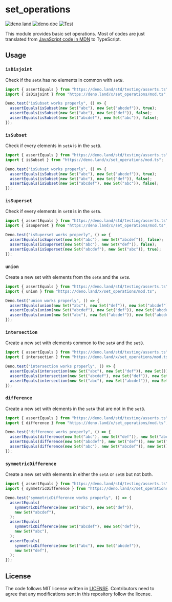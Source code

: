 # set_operations

[![deno land](http://img.shields.io/badge/available%20on-deno.land/x-lightgrey.svg?logo=deno)](https://deno.land/x/set_operations)
[![deno doc](https://doc.deno.land/badge.svg)](https://doc.deno.land/https/deno.land/x/set_operations/mod.ts)
[![Test](https://github.com/lambdalisue/deno-set-operations/actions/workflows/test.yml/badge.svg)](https://github.com/lambdalisue/deno-set-operations/actions/workflows/test.yml)

This module provides basic set operations. Most of codes are just translated
from
[JavaScript code in MDN](https://developer.mozilla.org/en-US/docs/Web/JavaScript/Reference/Global_Objects/Set#implementing_basic_set_operations)
to TypeScript.

## Usage

### `isDisjoint`

Check if the `setA` has no elements in common with `setB`.

```typescript
import { assertEquals } from "https://deno.land/std/testing/asserts.ts";
import { isDisjoint } from "https://deno.land/x/set_operations/mod.ts";

Deno.test("isSubset works properly", () => {
  assertEquals(isSubset(new Set("abc"), new Set("abcdef")), true);
  assertEquals(isSubset(new Set("abc"), new Set("def")), false);
  assertEquals(isSubset(new Set("abcdef"), new Set("abc")), false);
});
```

### `isSubset`

Check if every elements in `setA` is in the `setB`.

```typescript
import { assertEquals } from "https://deno.land/std/testing/asserts.ts";
import { isSubset } from "https://deno.land/x/set_operations/mod.ts";

Deno.test("isSubset works properly", () => {
  assertEquals(isSubset(new Set("abc"), new Set("abcdef")), true);
  assertEquals(isSubset(new Set("abc"), new Set("def")), false);
  assertEquals(isSubset(new Set("abcdef"), new Set("abc")), false);
});
```

### `isSuperset`

Check if every elements in `setB` is in the `setA`.

```typescript
import { assertEquals } from "https://deno.land/std/testing/asserts.ts";
import { isSuperset } from "https://deno.land/x/set_operations/mod.ts";

Deno.test("isSuperset works properly", () => {
  assertEquals(isSuperset(new Set("abc"), new Set("abcdef")), false);
  assertEquals(isSuperset(new Set("abc"), new Set("def")), false);
  assertEquals(isSuperset(new Set("abcdef"), new Set("abc")), true);
});
```

### `union`

Create a new set with elements from the `setA` and the `setB`.

```typescript
import { assertEquals } from "https://deno.land/std/testing/asserts.ts";
import { union } from "https://deno.land/x/set_operations/mod.ts";

Deno.test("union works properly", () => {
  assertEquals(union(new Set("abc"), new Set("def")), new Set("abcdef"));
  assertEquals(union(new Set("abcdef"), new Set("def")), new Set("abcdef"));
  assertEquals(union(new Set("abc"), new Set("abcdef")), new Set("abcdef"));
});
```

### `intersection`

Create a new set with elements common to the `setA` and the `setB`.

```typescript
import { assertEquals } from "https://deno.land/std/testing/asserts.ts";
import { intersection } from "https://deno.land/x/set_operations/mod.ts";

Deno.test("intersection works properly", () => {
  assertEquals(intersection(new Set("abc"), new Set("def")), new Set());
  assertEquals(intersection(new Set("abcdef"), new Set("def")), new Set("def"));
  assertEquals(intersection(new Set("abc"), new Set("abcdef")), new Set("abc"));
});
```

### `difference`

Create a new set with elements in the `setA` that are not in the `setB`.

```typescript
import { assertEquals } from "https://deno.land/std/testing/asserts.ts";
import { difference } from "https://deno.land/x/set_operations/mod.ts";

Deno.test("difference works properly", () => {
  assertEquals(difference(new Set("abc"), new Set("def")), new Set("abc"));
  assertEquals(difference(new Set("abcdef"), new Set("def")), new Set("abc"));
  assertEquals(difference(new Set("abc"), new Set("abcdef")), new Set());
});
```

### `symmetricDifference`

Create a new set with elements in either the `setA` or `setB` but not both.

```typescript
import { assertEquals } from "https://deno.land/std/testing/asserts.ts";
import { symmetricDifference } from "https://deno.land/x/set_operations/mod.ts";

Deno.test("symmetricDifference works properly", () => {
  assertEquals(
    symmetricDifference(new Set("abc"), new Set("def")),
    new Set("abcdef"),
  );
  assertEquals(
    symmetricDifference(new Set("abcdef"), new Set("def")),
    new Set("abc"),
  );
  assertEquals(
    symmetricDifference(new Set("abc"), new Set("abcdef")),
    new Set("def"),
  );
});
```

## License

The code follows MIT license written in [LICENSE](./LICENSE). Contributors need
to agree that any modifications sent in this repository follow the license.

